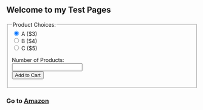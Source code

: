 ## Welcome to my Test Pages

<script>
  !function(f,b,e,v,n,t,s){if(f.fbq)return;n=f.fbq=function(){n.callMethod?
n.callMethod.apply(n,arguments):n.queue.push(arguments)};if(!f._fbq)f._fbq=n;
n.push=n;n.loaded=!0;n.version="2.0";n.queue=[];t=b.createElement(e);t.async=!0;
t.src=v;s=b.getElementsByTagName(e)[0];s.parentNode.insertBefore(t,s)}(window,
document,"script","https://connect.facebook.net/en_US/fbevents.js?v=next");

// If you want to add your own JS, add something like
fbq('init', '144682222847096');
// Don't use fbq('track')! You might interfere with other people's pixels as you browse the web. Instead,
// if you need to experiment with pixel fires, use fbq('trackSingle', '1962619450647008', 'PageView');
fbq('trackSingle', '144682222847096', 'PageView');
</script>

<form>
  <fieldset>
    <legend>Product Choices:</legend>
  <input type="radio" name="product" value="A" checked> A ($3) <br>
  <input type="radio" name="product" value="B"> B ($4) <br>
  <input type="radio" name="product" value="C"> C ($5) <br>
  
  Number of Products:<br> 
  <input type="text" name="num"><br>
  <input type="submit" value="Add to Cart">
  </fieldset>
</form>


### Go to [Amazon](www.amazon.com)
